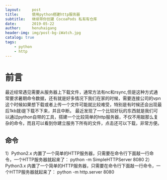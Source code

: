 ```yaml
---
layout:     post
title:      使用python搭建http服务器
subtitle:   继续带你创建 CocoaPods 私有有仓库
date:       2019-05-22
author:     henuhaigang
header-img: img/post-bg-iWatch.jpg
catalog: true
tags:
    - python
    - http
---
```




# 前言

最近经常遇见需要从服务器上下载文件，通常方法有nc和rsync,但是这种方式通常要求暑期命令数据，还有就是好多情况下我们在家的时候，需要连接公司的vpn这个时候如果想下载或者上传一个文件可能就比较难受，特别是有时候还会出现最后1kb就i是下载不下来，并且中断。
最近发现了一个比较好玩的东西就是我们可以通过python自带的工具，搭建一个比较简单的http服务器，不仅不用敲那么复杂的命令，而且可以看到你建立服务下所有的文件，点击还可以下载，非常方便。

## 命令
1）Python2.x 内置了一个简单的HTTP服务器，只需要在命令行下面敲一行命令，一个HTTP服务器就起来了：
python -m SimpleHTTPServer 8080
2）Python3.x 内置了一个简单的HTTP服务器，只需要在命令行下面敲一行命令，一个HTTP服务器就起来了：
python -m http.server 8080